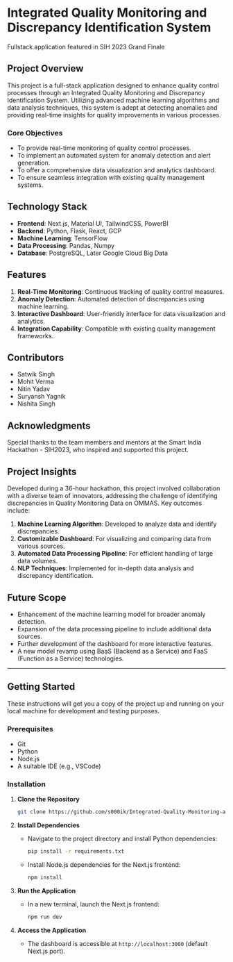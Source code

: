 # Integrated Quality Monitoring and Discrepancy Identification System
Fullstack application featured in SIH 2023 Grand Finale
## Project Overview
This project is a full-stack application designed to enhance quality control processes through an Integrated Quality Monitoring and Discrepancy Identification System. Utilizing advanced machine learning algorithms and data analysis techniques, this system is adept at detecting anomalies and providing real-time insights for quality improvements in various processes.

### Core Objectives
- To provide real-time monitoring of quality control processes.
- To implement an automated system for anomaly detection and alert generation.
- To offer a comprehensive data visualization and analytics dashboard.
- To ensure seamless integration with existing quality management systems.

## Technology Stack
- **Frontend**: Next.js, Material UI, TailwindCSS, PowerBI
- **Backend**: Python, Flask, React, GCP
- **Machine Learning**: TensorFlow
- **Data Processing**: Pandas, Numpy
- **Database**: PostgreSQL, Later Google Cloud Big Data

## Features
1. **Real-Time Monitoring**: Continuous tracking of quality control measures.
2. **Anomaly Detection**: Automated detection of discrepancies using machine learning.
3. **Interactive Dashboard**: User-friendly interface for data visualization and analytics.
4. **Integration Capability**: Compatible with existing quality management frameworks.

## Contributors
- Satwik Singh
- Mohit Verma
- Nitin Yadav
- Suryansh Yagnik
- Nishita Singh

## Acknowledgments
Special thanks to the team members and mentors at the Smart India Hackathon - SIH2023, who inspired and supported this project.

## Project Insights
Developed during a 36-hour hackathon, this project involved collaboration with a diverse team of innovators, addressing the challenge of identifying discrepancies in Quality Monitoring Data on OMMAS. Key outcomes include:

1. **Machine Learning Algorithm**: Developed to analyze data and identify discrepancies.
2. **Customizable Dashboard**: For visualizing and comparing data from various sources.
3. **Automated Data Processing Pipeline**: For efficient handling of large data volumes.
4. **NLP Techniques**: Implemented for in-depth data analysis and discrepancy identification.

## Future Scope
- Enhancement of the machine learning model for broader anomaly detection.
- Expansion of the data processing pipeline to include additional data sources.
- Further development of the dashboard for more interactive features.
- A new model revamp using BaaS (Backend as a Service) and FaaS (Function as a Service) technologies.

---

## Getting Started
These instructions will get you a copy of the project up and running on your local machine for development and testing purposes.

### Prerequisites
- Git
- Python
- Node.js
- A suitable IDE (e.g., VSCode)

### Installation
1. **Clone the Repository**
   ```bash
   git clone https://github.com/s000ik/Integrated-Quality-Monitoring-and-Discrepancy-Identification-System.git
   ```
2. **Install Dependencies**
   - Navigate to the project directory and install Python dependencies:
     ```bash
     pip install -r requirements.txt
     ```
   - Install Node.js dependencies for the Next.js frontend:
     ```bash
     npm install
     ```

3. **Run the Application**
   - In a new terminal, launch the Next.js frontend:
     ```bash
     npm run dev
     ```
4. **Access the Application**
   - The dashboard is accessible at `http://localhost:3000` (default Next.js port).
